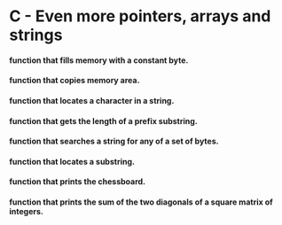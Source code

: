 # C - Even more pointers, arrays and strings
#### function that fills memory with a constant byte.
####  function that copies memory area.
####  function that locates a character in a string.
#### function that gets the length of a prefix substring.
#### function that searches a string for any of a set of bytes.
####  function that locates a substring.
####  function that prints the chessboard.
#### function that prints the sum of the two diagonals of a square matrix of integers.
